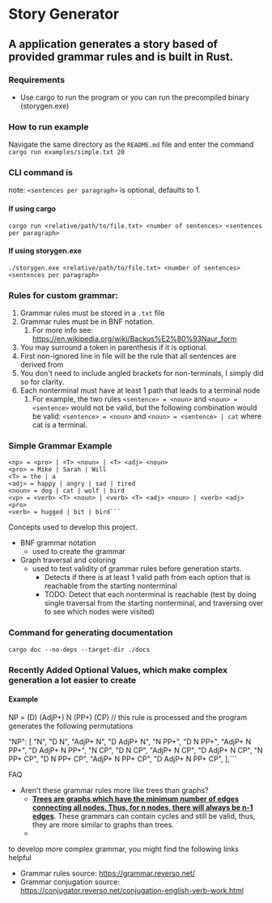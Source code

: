 # Story Generator

## A application generates a story based of provided grammar rules and is built in Rust.

### Requirements

- Use cargo to run the program or you can run the precompiled binary (storygen.exe)

### How to run example

Navigate the same directory as the `README.md` file and enter the command `cargo run examples/simple.txt 20`

### CLI command is

note: `<sentences per paragraph>` is optional, defaults to 1.

#### If using cargo

`cargo run <relative/path/to/file.txt> <number of sentences> <sentences per paragraph>`

#### If using storygen.exe

`./storygen.exe <relative/path/to/file.txt> <number of sentences> <sentences per paragraph>`

### Rules for custom grammar:

1. Grammar rules must be stored in a `.txt` file
2. Grammar rules must be in BNF notation.
   1. For more info see: https://en.wikipedia.org/wiki/Backus%E2%80%93Naur_form
3. You may surround a token in parenthesis if it is optional. 
4. First non-ignored line in file will be the rule that all sentences are derived from
5. You don't need to include angled brackets for non-terminals, I simply did so for clarity.
6. Each nonterminal must have at least 1 path that leads to a terminal node
   1. For example, the two rules `<sentence> = <noun>` and `<noun> = <sentence>` would not be valid, but the following combination would be valid: `<sentence> = <noun>` and `<noun> = <sentence> | cat` where cat is a terminal.

### Simple Grammar Example

````<sentence> = <np> <vp>
<np> = <pro> | <T> <noun> | <T> <adj> <noun>
<pro> = Mike | Sarah | Will
<T> = the | a
<adj> = happy | angry | sad | tired
<noun> = dog | cat | wolf | bird
<vp> = <verb> <T> <noun> | <verb> <T> <adj> <noun> | <verb> <adj> <pro>
<verb> = hugged | bit | bird```
````

Concepts used to develop this project.

- BNF grammar notation
  - used to create the grammar
- Graph traversal and coloring
  - used to test validity of grammar rules before generation starts.
    - Detects if there is at least 1 valid path from each option that is reachable from the starting nonterminal
    - TODO: Detect that each nonterminal is reachable (test by doing single traversal from the starting nonterminal, and traversing over to see which nodes were visited)

### Command for generating documentation

`cargo doc --no-deps --target-dir ./docs `

### Recently Added Optional Values, which make complex generation a lot easier to create

#### Example

NP = (D) (AdjP+) N (PP+) (CP)  // this rule is processed and the program generates the following permutations

"NP": [
        "N",
        "D N",
        "AdjP+ N",
        "D AdjP+ N",
        "N PP+",
        "D N PP+",
        "AdjP+ N PP+",
        "D AdjP+ N PP+",
        "N CP",
        "D N CP",
        "AdjP+ N CP",
        "D AdjP+ N CP",
        "N PP+ CP",
        "D N PP+ CP",
        "AdjP+ N PP+ CP",
        "D AdjP+ N PP+ CP",
    ],``` 



FAQ

- Aren't these grammar rules more like trees than graphs?
  - **<u>Trees are graphs which have the minimum number of edges connecting all nodes. Thus, for n nodes, there will always be n-1 edges</u>**. These grammars can contain cycles and still be valid, thus, they are more similar to graphs than trees.
  -

to develop more complex grammar, you might find the following links helpful

- Grammar rules source: https://grammar.reverso.net/
- Grammar conjugation source: https://conjugator.reverso.net/conjugation-english-verb-work.html
